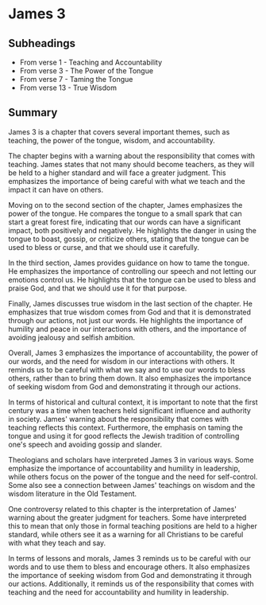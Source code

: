 # James 3

## Subheadings

* From verse 1 - Teaching and Accountability
* From verse 3 - The Power of the Tongue
* From verse 7 - Taming the Tongue
* From verse 13 - True Wisdom

## Summary

James 3 is a chapter that covers several important themes, such as teaching, the power of the tongue, wisdom, and accountability. 

The chapter begins with a warning about the responsibility that comes with teaching. James states that not many should become teachers, as they will be held to a higher standard and will face a greater judgment. This emphasizes the importance of being careful with what we teach and the impact it can have on others.

Moving on to the second section of the chapter, James emphasizes the power of the tongue. He compares the tongue to a small spark that can start a great forest fire, indicating that our words can have a significant impact, both positively and negatively. He highlights the danger in using the tongue to boast, gossip, or criticize others, stating that the tongue can be used to bless or curse, and that we should use it carefully.

In the third section, James provides guidance on how to tame the tongue. He emphasizes the importance of controlling our speech and not letting our emotions control us. He highlights that the tongue can be used to bless and praise God, and that we should use it for that purpose.

Finally, James discusses true wisdom in the last section of the chapter. He emphasizes that true wisdom comes from God and that it is demonstrated through our actions, not just our words. He highlights the importance of humility and peace in our interactions with others, and the importance of avoiding jealousy and selfish ambition.

Overall, James 3 emphasizes the importance of accountability, the power of our words, and the need for wisdom in our interactions with others. It reminds us to be careful with what we say and to use our words to bless others, rather than to bring them down. It also emphasizes the importance of seeking wisdom from God and demonstrating it through our actions. 

In terms of historical and cultural context, it is important to note that the first century was a time when teachers held significant influence and authority in society. James' warning about the responsibility that comes with teaching reflects this context. Furthermore, the emphasis on taming the tongue and using it for good reflects the Jewish tradition of controlling one's speech and avoiding gossip and slander.

Theologians and scholars have interpreted James 3 in various ways. Some emphasize the importance of accountability and humility in leadership, while others focus on the power of the tongue and the need for self-control. Some also see a connection between James' teachings on wisdom and the wisdom literature in the Old Testament.

One controversy related to this chapter is the interpretation of James' warning about the greater judgment for teachers. Some have interpreted this to mean that only those in formal teaching positions are held to a higher standard, while others see it as a warning for all Christians to be careful with what they teach and say.

In terms of lessons and morals, James 3 reminds us to be careful with our words and to use them to bless and encourage others. It also emphasizes the importance of seeking wisdom from God and demonstrating it through our actions. Additionally, it reminds us of the responsibility that comes with teaching and the need for accountability and humility in leadership.